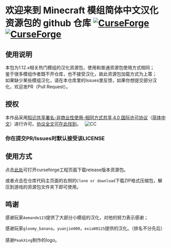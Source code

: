 # 欢迎来到 Minecraft 模组简体中文汉化资源包的 github 仓库  [![CurseForge](http://cf.way2muchnoise.eu/full_simplified-chinese-localization-resource-package_downloads.svg)](https://minecraft.curseforge.com/projects/simplified-chinese-localization-resource-package) [![CurseForge](http://cf.way2muchnoise.eu/versions/simplified-chinese-localization-resource-package.svg)](https://minecraft.curseforge.com/projects/simplified-chinese-localization-resource-package)

## 使用说明
本包为1.12.x相关热门模组的汉化资源包，使用和普通资源包使用方式相同；    
鉴于很多模组作者既不开仓库，也不接受汉化，故此资源包加载方式为上策；    
如果缺少某些模组汉化，请在本仓库里的Issues里反馈，如果你想提交部分汉化，欢迎发PR（Pull Request）。    

## 授权
本作品采用[知识共享署名-非商业性使用-相同方式共享 4.0 国际许可协议](https://creativecommons.org/licenses/by-nc-sa/4.0/)（[简体中文](https://creativecommons.org/licenses/by-nc-sa/4.0/deed.zh)）进行许可。[协议全文可在此找到](./LICENSE)。  
![CC](https://pic3.zhimg.com/39119df78331a72cf1381b7b25650036_b.png)   

### 你在提交PR/Issues时默认接受该LICENSE   

## 使用方式
点击[此处](https://minecraft.curseforge.com/projects/simplified-chinese-localization-resource-package)可打开curseforge工程页面下载release版本资源包。    

或者点击在仓库代码主页面的右侧的`Clone or download`下载ZIP格式压缩包，解压到游戏的资源包文件夹下即可使用。

## 鸣谢
感谢玩家`Aemande123`提供了大部分小模组的汉化，对他的努力表示感谢；   

感谢玩家`gloomy_banana`，`yuanjie000`，`exia00125`提供的汉化。（排名不分先后）  
                
感谢`PeakXing`制作的logo。

